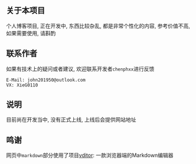 ## 关于本项目

个人博客项目, 正在开发中, 东西比较杂乱, 都是非常个性化的内容, 参考价值不高, 如果需要使用, 请斟酌 

## 联系作者

如果有技术上的疑问或者建议, 欢迎联系开发者`chenphxx`进行反馈 

```
E-Mail: john201950@outlook.com
VX: XieG0110
```

## 说明

目前尚在开发当中, 没有正式上线, 上线后会提供网站地址 

## 鸣谢

网页中`markdown`部分使用了项目[vditor](https://github.com/Vanessa219/vditor): 一款浏览器端的Markdown编辑器 
